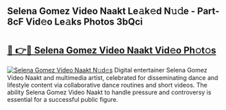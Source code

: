## Selena Gomez Video Naakt Le𝚊k𝚎d N𝚞𝚍e - Part-8cF Vid𝚎o Le𝚊ks Photos 3bQci

# <h2><a href="http://fb2mait.evod.top/?m=Selena+Gomez+Video+Naakt">🔗 👉🔴 Selena Gomez Video Naakt Vid𝚎o Ph𝚘t𝚘s</a></h2>

[![Selena Gomez Video Naakt N𝚞d𝚎s](https://i.imgur.com/8V9OHl7.gif)](http://fb2mait.evod.top/?m=Selena+Gomez+Video+Naakt)
Digital entertainer Selena Gomez Video Naakt and multimedia artist, celebrated for disseminating dance and lifestyle content via collaborative dance routines and short videos. The ability Selena Gomez Video Naakt to handle pressure and controversy is essential for a successful public figure. 
